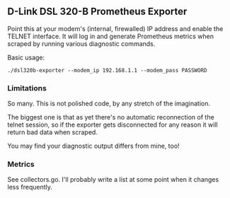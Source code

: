 ## D-Link DSL 320-B Prometheus Exporter

Point this at your modem's (internal, firewalled) IP address and enable
the TELNET interface. It will log in and generate Prometheus metrics
when scraped by running various diagnostic commands.

Basic usage: 

    ./dsl320b-exporter --modem_ip 192.168.1.1 --modem_pass PASSWORD

### Limitations

So many. This is not polished code, by any stretch of the imagination.

The biggest one is that as yet there's no automatic reconnection of
the telnet session, so if the exporter gets disconnected for any reason
it will return bad data when scraped.

You may find your diagnostic output differs from mine, too!

### Metrics

See collectors.go. I'll probably write a list at some point when it
changes less frequently.
